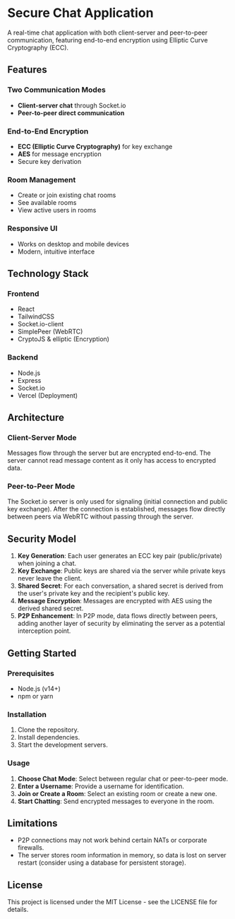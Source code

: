 # Secure Chat Application

A real-time chat application with both client-server and peer-to-peer communication, featuring end-to-end encryption using Elliptic Curve Cryptography (ECC).

## Features

### Two Communication Modes
- **Client-server chat** through Socket.io
- **Peer-to-peer direct communication**

### End-to-End Encryption
- **ECC (Elliptic Curve Cryptography)** for key exchange
- **AES** for message encryption
- Secure key derivation

### Room Management
- Create or join existing chat rooms
- See available rooms
- View active users in rooms

### Responsive UI
- Works on desktop and mobile devices
- Modern, intuitive interface

## Technology Stack

### Frontend
- React
- TailwindCSS
- Socket.io-client
- SimplePeer (WebRTC)
- CryptoJS & elliptic (Encryption)

### Backend
- Node.js
- Express
- Socket.io
- Vercel (Deployment)

## Architecture

### Client-Server Mode
Messages flow through the server but are encrypted end-to-end. The server cannot read message content as it only has access to encrypted data.

### Peer-to-Peer Mode
The Socket.io server is only used for signaling (initial connection and public key exchange). After the connection is established, messages flow directly between peers via WebRTC without passing through the server.

## Security Model

1. **Key Generation**: Each user generates an ECC key pair (public/private) when joining a chat.
2. **Key Exchange**: Public keys are shared via the server while private keys never leave the client.
3. **Shared Secret**: For each conversation, a shared secret is derived from the user's private key and the recipient's public key.
4. **Message Encryption**: Messages are encrypted with AES using the derived shared secret.
5. **P2P Enhancement**: In P2P mode, data flows directly between peers, adding another layer of security by eliminating the server as a potential interception point.

## Getting Started

### Prerequisites
- Node.js (v14+)
- npm or yarn

### Installation
1. Clone the repository.
2. Install dependencies.
3. Start the development servers.

### Usage
1. **Choose Chat Mode**: Select between regular chat or peer-to-peer mode.
2. **Enter a Username**: Provide a username for identification.
3. **Join or Create a Room**: Select an existing room or create a new one.
4. **Start Chatting**: Send encrypted messages to everyone in the room.

## Limitations

- P2P connections may not work behind certain NATs or corporate firewalls.
- The server stores room information in memory, so data is lost on server restart (consider using a database for persistent storage).

## License

This project is licensed under the MIT License - see the LICENSE file for details.
